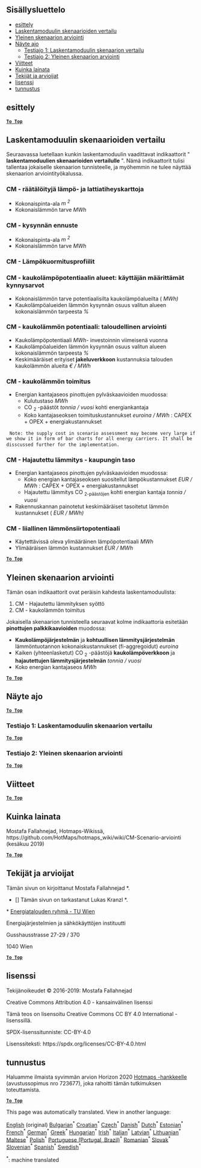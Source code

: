 <h2> Sisällysluettelo </h2><ul><li> <a href="#introduction">esittely</a> </li><li> <a href="#Calculation-module-scenario-comparison">Laskentamoduulin skenaarioiden vertailu</a> </li><li> <a href="#Overall-scenario-assessment">Yleinen skenaarion arviointi</a> </li><li> <a href="#sample-run">Näyte ajo</a> <ul><li> <a href="#test-run-1-calculation-module-scenario-comparison">Testiajo 1: Laskentamoduulin skenaarion vertailu</a> </li><li> <a href="#test-run-2-overall-scenario-assessment">Testiajo 2: Yleinen skenaarion arviointi</a> </li></ul></li><li> <a href="#references">Viitteet</a> </li><li> <a href="#how-to-cite">Kuinka lainata</a> </li><li> <a href="#authors-and-reviewers">Tekijät ja arvioijat</a> </li><li> <a href="#license">lisenssi</a> </li><li> <a href="#acknowledgement">tunnustus</a> </li></ul><h2> esittely </h2><p><ins> <code><strong><a href="#table-of-contents">To Top</a></strong></code> </ins> </p><h2> Laskentamoduulin skenaarioiden vertailu </h2><p> Seuraavassa luetellaan kunkin laskentamoduulin vaadittavat indikaattorit &quot; <strong>laskentamoduulien skenaarioiden vertailulle</strong> &quot;. Nämä indikaattorit tulisi tallentaa jokaiselle skenaarion tunnisteelle, ja myöhemmin ne tulee näyttää skenaarion arviointityökalussa. </p><h3> CM - räätälöityjä lämpö- ja lattiatiheyskarttoja </h3><ul><li> Kokonaispinta-ala <em><em>m <sup>2</sup></em></em> </li><li> Kokonaislämmön tarve <em><em>MWh</em></em> </li></ul><h3> CM - kysynnän ennuste </h3><ul><li> Kokonaispinta-ala <em><em>m <sup>2</sup></em></em> </li><li> Kokonaislämmön tarve <em><em>MWh</em></em> </li></ul><h3> CM - Lämpökuormitusprofiilit </h3><h3> CM - kaukolämpöpotentiaalin alueet: käyttäjän määrittämät kynnysarvot </h3><ul><li> Kokonaislämmön tarve potentiaalisilta kaukolämpöalueilta ( <em><em>MWh)</em></em> </li><li> Kaukolämpöalueiden lämmön kysynnän osuus valitun alueen kokonaislämmön tarpeesta <em><em>%</em></em> </li></ul><h3> CM - kaukolämmön potentiaali: taloudellinen arviointi </h3><ul><li> Kaukolämpöpotentiaali <em><em>MWh-</em></em> investoinnin viimeisenä vuonna </li><li> Kaukolämpöalueiden lämmön kysynnän osuus valitun alueen kokonaislämmön tarpeesta <em><em>%</em></em> </li><li> Keskimääräiset erityiset <strong>jakeluverkkoon</strong> kustannuksia talouden kaukolämmön alueita <em><em>€ / MWh</em></em> </li></ul><h3> CM - kaukolämmön toimitus </h3><ul><li> Energian kantajaseos pinottujen pylväskaavioiden muodossa: <ul><li> Kulutustaso <em><em>MWh</em></em> </li><li> CO <sub>2</sub> -päästöt <em><em>tonnia / vuosi</em></em> kohti energiankantaja </li><li> Koko kantajaseoksen toimituskustannukset <em><em>euroina / MWh</em></em> : CAPEX + OPEX + energiakustannukset </li></ul></li></ul><pre> <code>Note: the supply cost in scenario assessment may become very large if we show it in form of bar charts for all energy carriers. It shall be disscussed further for the implementation.</code> </pre><h3> CM - Hajautettu lämmitys - kaupungin taso </h3><ul><li> Energian kantajaseos pinottujen pylväskaavioiden muodossa: <ul><li> Koko energian kantajaseoksen suositellut lämpökustannukset <em><em>EUR / MWh</em></em> : CAPEX + OPEX + energiakustannukset </li><li> Hajautettu lämmitys CO <sub>2-päästöjen</sub> kohti energian kantaja <em><em>tonnia / vuosi</em></em> </li></ul></li><li> Rakennuskannan painotetut keskimääräiset tasoitetut lämmön kustannukset ( <em><em>EUR / MWh)</em></em> </li></ul><h3> CM - liiallinen lämmönsiirtopotentiaali </h3><ul><li> Käytettävissä oleva ylimääräinen lämpöpotentiaali <em><em>MWh</em></em> </li><li> Ylimääräisen lämmön kustannukset <em><em>EUR / MWh</em></em> </li></ul><p><ins> <code><strong><a href="#table-of-contents">To Top</a></strong></code> </ins> </p><h2> Yleinen skenaarion arviointi </h2><p> Tämän osan indikaattorit ovat peräisin kahdesta laskentamoduulista: </p><ol><li> CM - Hajautettu lämmityksen syöttö </li><li> CM - kaukolämmön toimitus </li></ol><p> Jokaisella skenaarion tunnisteella seuraavat kolme indikaattoria esitetään <strong>pinottujen palkkikaavioiden</strong> muodossa: </p><ul><li> <strong>Kaukolämpöjärjestelmän</strong> ja <strong>kohtuullisen lämmitysjärjestelmän</strong> lämmöntuotannon kokonaiskustannukset (fi-aggregoidut) <em><em>euroina</em></em> </li><li> Kaiken (yhteenlasketut) CO <sub>2</sub> -päästöjä <strong>kaukolämpöverkkoon</strong> ja <strong>hajautettujen lämmitysjärjestelmän</strong> <em><em>tonnia / vuosi</em></em> </li><li> Koko energian kantajaseos <em><em>MWh</em></em> </li></ul><p><ins> <code><strong><a href="#table-of-contents">To Top</a></strong></code> </ins> </p><h2> Näyte ajo </h2><p><ins> <code><strong><a href="#table-of-contents">To Top</a></strong></code> </ins> </p><h3> Testiajo 1: Laskentamoduulin skenaarion vertailu </h3><p><ins> <code><strong><a href="#table-of-contents">To Top</a></strong></code> </ins> </p><h3> Testiajo 2: Yleinen skenaarion arviointi </h3><p><ins> <code><strong><a href="#table-of-contents">To Top</a></strong></code> </ins> </p><h2> Viitteet </h2><p><ins> <code><strong><a href="#table-of-contents">To Top</a></strong></code> </ins> </p><h2> Kuinka lainata </h2><p> Mostafa Fallahnejad, Hotmaps-Wikissä, https://github.com/HotMaps/hotmaps_wiki/wiki/CM-Scenario-arviointi (kesäkuu 2019) </p><p><ins> <code><strong><a href="#table-of-contents">To Top</a></strong></code> </ins> </p><h2> Tekijät ja arvioijat </h2><p> Tämän sivun on kirjoittanut Mostafa Fallahnejad *. </p><ul><li> [] Tämän sivun on tarkastanut Lukas Kranzl *. </li></ul><p> * <a href="https://eeg.tuwien.ac.at/">Energiatalouden ryhmä - TU Wien</a> </p><p> Energiajärjestelmien ja sähkökäyttöjen instituutti </p><p> Gusshausstrasse 27-29 / 370 </p><p> 1040 Wien </p><p><ins> <code><strong><a href="#table-of-contents">To Top</a></strong></code> </ins> </p><h2> lisenssi </h2><p> Tekijänoikeudet © 2016-2019: Mostafa Fallahnejad </p><p> Creative Commons Attribution 4.0 - kansainvälinen lisenssi </p><p> Tämä teos on lisensoitu Creative Commons CC BY 4.0 International -lisenssillä. </p><p> SPDX-lisenssitunniste: CC-BY-4.0 </p><p> Lisenssiteksti: https://spdx.org/licenses/CC-BY-4.0.html </p><h2> tunnustus </h2><p> Haluamme ilmaista syvimmän arvion Horizon 2020 <a href="https://www.hotmaps-project.eu">Hotmaps -hankkeelle</a> (avustussopimus nro 723677), joka rahoitti tämän tutkimuksen toteuttamista. </p><p><ins> <code><strong><a href="#table-of-contents">To Top</a></strong></code> </ins> </p>

This page was automatically translated. View in another language:

[English](en-CM-Scenario-assessment) (original) [Bulgarian](bg-CM-Scenario-assessment)<sup>\*</sup> [Croatian](hr-CM-Scenario-assessment)<sup>\*</sup> [Czech](cs-CM-Scenario-assessment)<sup>\*</sup> [Danish](da-CM-Scenario-assessment)<sup>\*</sup> [Dutch](nl-CM-Scenario-assessment)<sup>\*</sup> [Estonian](et-CM-Scenario-assessment)<sup>\*</sup>  [French](fr-CM-Scenario-assessment)<sup>\*</sup> [German](de-CM-Scenario-assessment)<sup>\*</sup> [Greek](el-CM-Scenario-assessment)<sup>\*</sup> [Hungarian](hu-CM-Scenario-assessment)<sup>\*</sup> [Irish](ga-CM-Scenario-assessment)<sup>\*</sup> [Italian](it-CM-Scenario-assessment)<sup>\*</sup> [Latvian](lv-CM-Scenario-assessment)<sup>\*</sup> [Lithuanian](lt-CM-Scenario-assessment)<sup>\*</sup> [Maltese](mt-CM-Scenario-assessment)<sup>\*</sup> [Polish](pl-CM-Scenario-assessment)<sup>\*</sup> [Portuguese (Portugal, Brazil)](pt-CM-Scenario-assessment)<sup>\*</sup> [Romanian](ro-CM-Scenario-assessment)<sup>\*</sup> [Slovak](sk-CM-Scenario-assessment)<sup>\*</sup> [Slovenian](sl-CM-Scenario-assessment)<sup>\*</sup> [Spanish](es-CM-Scenario-assessment)<sup>\*</sup> [Swedish](sv-CM-Scenario-assessment)<sup>\*</sup> 

<sup>\*</sup>: machine translated

